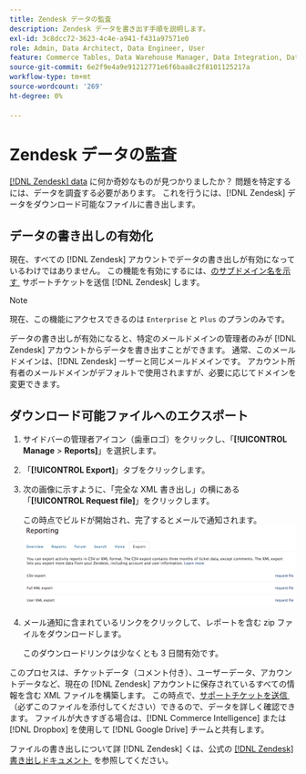 ```yaml
---
title: Zendesk データの監査
description: Zendesk データを書き出す手順を説明します。
exl-id: 3c8dcc72-3623-4c4e-a941-f431a97571e0
role: Admin, Data Architect, Data Engineer, User
feature: Commerce Tables, Data Warehouse Manager, Data Integration, Data Import/Export
source-git-commit: 6e2f9e4a9e91212771e6f6baa8c2f8101125217a
workflow-type: tm+mt
source-wordcount: '269'
ht-degree: 0%

---
```


# Zendesk データの監査

[[!DNL Zendesk] data](../integrations/exp-zendesk-data.md) に何か奇妙なものが見つかりましたか？ 問題を特定するには、データを調査する必要があります。 これを行うには、[!DNL Zendesk] データをダウンロード可能なファイルに書き出します。

## データの書き出しの有効化

現在、すべての [!DNL Zendesk] アカウントでデータの書き出しが有効になっているわけではありません。 この機能を有効にするには、[&#x200B; のサブドメイン名を示す &#x200B;](https://experienceleague.adobe.com/docs/commerce-knowledge-base/kb/troubleshooting/miscellaneous/mbi-service-policies.html?lang=ja) サポートチケットを送信 [!DNL Zendesk] します。

>[!NOTE]
>
>現在、この機能にアクセスできるのは `Enterprise` と `Plus` のプランのみです。

データの書き出しが有効になると、特定のメールドメインの管理者のみが [!DNL Zendesk] アカウントからデータを書き出すことができます。 通常、このメールドメインは、[!DNL Zendesk] ーザーと同じメールドメインです。 アカウント所有者のメールドメインがデフォルトで使用されますが、必要に応じてドメインを変更できます。

## ダウンロード可能ファイルへのエクスポート

1. サイドバーの管理者アイコン（歯車ロゴ）をクリックし、「**[!UICONTROL Manage** > **Reports]**」を選択します。
1. 「**[!UICONTROL Export]**」タブをクリックします。
1. 次の画像に示すように、「完全な XML 書き出し」の横にある「**[!UICONTROL Request file]**」をクリックします。

   この時点でビルドが開始され、完了するとメールで通知されます。
   ![reports_export_new.png](../../../assets/reports_export_new.png)

1. メール通知に含まれているリンクをクリックして、レポートを含む zip ファイルをダウンロードします。

   このダウンロードリンクは少なくとも 3 日間有効です。

このプロセスは、チケットデータ（コメント付き）、ユーザーデータ、アカウントデータなど、現在の [!DNL Zendesk] アカウントに保存されているすべての情報を含む XML ファイルを構築します。 この時点で、[&#x200B; サポートチケットを送信 &#x200B;](https://experienceleague.adobe.com/docs/commerce-knowledge-base/kb/troubleshooting/miscellaneous/mbi-service-policies.html?lang=ja) （必ずこのファイルを添付してください）できるので、データを詳しく確認できます。 ファイルが大きすぎる場合は、[!DNL Commerce Intelligence] または [!DNL Dropbox] を使用して [!DNL Google Drive] チームと共有します。

ファイルの書き出しについて詳 [!DNL Zendesk] くは、公式の [[!DNL Zendesk]  書き出しドキュメント &#x200B;](https://support.zendesk.com/hc/en-us/articles/4408886165402-Exporting-data-to-a-JSON-CSV-or-XML-file) を参照してください。
